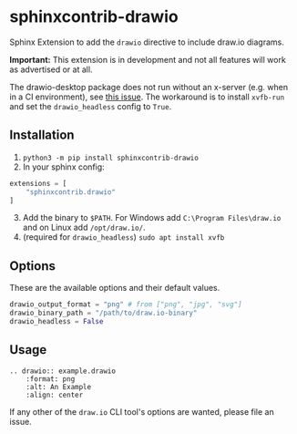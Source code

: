 # sphinxcontrib-drawio
Sphinx Extension to add the ``drawio`` directive to include draw.io diagrams.

**Important:** This extension is in development and not all features will work as advertised or at all.

The drawio-desktop package does not run without an x-server (e.g. when in a CI
environment), see
[this issue](https://github.com/jgraph/drawio-desktop/issues/146).
The workaround is to install `xvfb-run` and set the `drawio_headless` config to `True`.

## Installation

1. `python3 -m pip install sphinxcontrib-drawio`
2. In your sphinx config:
```python
extensions = [
    "sphinxcontrib.drawio"
]
```
3. Add the binary to `$PATH`. For Windows add `C:\Program Files\draw.io` and on
Linux add `/opt/draw.io/`. 
4. (required for `drawio_headless`) `sudo apt install xvfb`

## Options
These are the available options and their default values.

```python
drawio_output_format = "png" # from ["png", "jpg", "svg"]
drawio_binary_path = "/path/to/draw.io-binary"
drawio_headless = False
```

## Usage
```
.. drawio:: example.drawio
    :format: png
    :alt: An Example
    :align: center
```
If any other of the `draw.io` CLI tool's options are wanted, please file an issue.